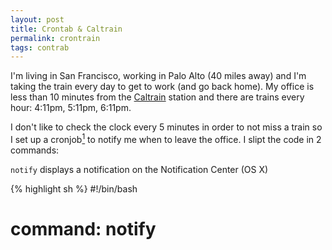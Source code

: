 ```yaml
---
layout: post
title: Crontab & Caltrain
permalink: crontrain
tags: contrab
---
```


I'm living in San Francisco, working in Palo Alto (40 miles away) and I'm taking the train every day to get to work (and go back home). My office is less than 10 minutes from the [Caltrain](http://www.caltrain.com/) station and there are trains every hour: 4:11pm, 5:11pm, 6:11pm.

I don't like to check the clock every 5 minutes in order to not miss a train so I set up a cronjob[^1] to notify me when to leave the office. I slipt the code in 2 commands:

 ```notify``` displays a notification on the Notification Center (OS X)

{% highlight sh %}
#!/bin/bash
# command: notify <text> <title>

osascript -e "display notification \"$1\" with title \"$2\""
{% endhighlight %}



```loctify``` displays a notification (through the previous command) but only when connected to a specific wifi network (I don't want to be disturbed at home with those notifications)
{% highlight sh %}
#!/bin/bash
# command: loctify <text> <title> [<ssid>]
# ssid can be a regex, "my_wifi*" would work for "my_wifi1", "my_wifi2234", etc.

SSID="$(/System/Library/PrivateFrameworks/Apple80211.framework/Versions/Current/Resources/airport -I | sed -e "s/^  *SSID: //p" -e d)"

if [[ -z "$3" || $SSID == $3 ]]; then
    /usr/local/bin/notify "$@"
fi
{% endhighlight %}

and beside the 2 commands, the final step is to set up the ```crontab```:

{% highlight sh %}
SSID="<YOUR_SSID>"
CALTRAIN_TITLE="Caltrain Alert"

55 15-18 * * 1-5     /usr/local/bin/loctify "Caltrain in 15 minutes" "$CALTRAIN_TITLE" "$SSID"
58 15-18 * * 1-5     /usr/local/bin/loctify "SAFE to leave. Caltrain in 12 minutes" "$CALTRAIN_TITLE" "$SSID"
00 16-19 * * 1-5     /usr/local/bin/loctify "LEAVE NOW. Caltrain in 10 minutes" "$CALTRAIN_TITLE" "$SSID"
11 16-19 * * 1-5     /usr/local/bin/loctify "Caltrain left. Next in 1 hour" "$CALTRAIN_TITLE" "$SSID"
{% endhighlight %}

The first rule is to run the command at 15:55, 16:55, 17:55 and 18:55. The second runs at 58, etc.

And here is the result:

![Notification](/media/crontrain/notification.png)

If you are interested to use this on your computer, you can get the code on my github (being comfortable with shell is strongly recommended):

[boertel/crontrain](https://github.com/boertel/crontrain)

## Next steps

It would be nice to be notify when Caltrain is late/delayed. One thing I can think off is to listen to tweets from [@caltrain_news](https://twitter.com/caltrain_news) and somehow parse them to see if trains are delayed.

#### Footnotes:

[^1]: [cronjob](http://en.wikipedia.org/wiki/Cron): program executed at a specific (usually recurring) time.
